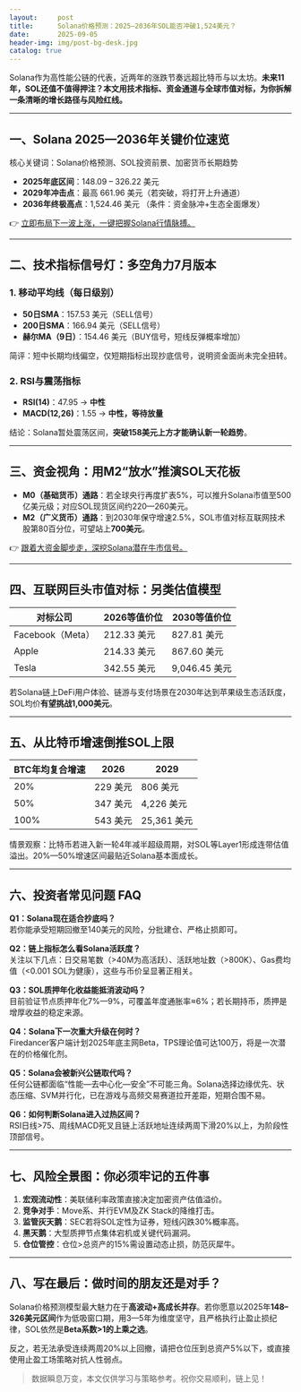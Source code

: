 ```yaml
---
layout:     post
title:      Solana价格预测：2025—2036年SOL能否冲破1,524美元？
date:       2025-09-05
header-img: img/post-bg-desk.jpg
catalog: true
---
```


Solana作为高性能公链的代表，近两年的涨跌节奏远超比特币与以太坊。**未来11年，SOL还值不值得押注？本文用技术指标、资金通道与全球市值对标，为你拆解一条清晰的增长路径与风险红线。**  

---

## 一、Solana 2025—2036年关键价位速览

核心关键词：Solana价格预测、SOL投资前景、加密货币长期趋势

- **2025年底区间**：148.09 – 326.22 美元  
- **2029年冲击点**：最高 661.96 美元（若突破，将打开上升通道）  
- **2036年终极高点**：1,524.46 美元 （条件：资金脉冲+生态全面爆发）

👉 [立即布局下一波上涨，一键把握Solana行情脉搏。](https://okxdog.com/)

---

## 二、技术指标信号灯：多空角力7月版本

### 1. 移动平均线（每日级别）

- **50日SMA**：157.53 美元（SELL信号）  
- **200日SMA**：166.94 美元（SELL信号）  
- **赫尔MA（9日）**：154.46 美元（BUY信号，短线反弹概率增加）

简评：短中长期均线偏空，仅短期指标出现抄底信号，说明资金面尚未完全扭转。

### 2. RSI与震荡指标

- **RSI(14)**：47.95 → **中性**  
- **MACD(12,26)**：1.55 → **中性，等待放量**  

结论：Solana暂处震荡区间，**突破158美元上方才能确认新一轮趋势**。

---

## 三、资金视角：用M2“放水”推演SOL天花板

- **M0（基础货币）通路**：若全球央行再度扩表5%，可以推升Solana市值至500亿美元级；对应SOL现货区间约220—260美元。  
- **M2（广义货币）通路**：到2030年保守增速2.5%，SOL市值对标互联网技术股第80百分位，可望站上**700美元**。

👉 [跟着大资金脚步走，深挖Solana潜在牛市信号。](https://okxdog.com/)

---

## 四、互联网巨头市值对标：另类估值模型

| 对标公司 | 2026等值价位 | 2030等值价位 |
| --- | --- | --- |
| Facebook（Meta） | 212.33 美元 | 827.81 美元 |
| Apple | 214.33 美元 | 867.60 美元 |
| Tesla | 342.55 美元 | 9,046.45 美元 |

若Solana链上DeFi用户体验、链游与支付场景在2030年达到苹果级生态活跃度，SOL均价**有望挑战1,000美元**。

---

## 五、从比特币增速倒推SOL上限

| BTC年均复合增速 | 2026 | 2029 |
| --- | --- | --- |
| 20% | 229 美元 | 806 美元 |
| 50% | 347 美元 | 4,226 美元 |
| 100% | 543 美元 | 25,361 美元 |

情景观察：比特币若进入新一轮4年减半超级周期，对SOL等Layer1形成连带估值溢出。20%—50%增速区间最贴近Solana基本面成长。

---

## 六、投资者常见问题 FAQ

**Q1：Solana现在适合抄底吗？**  
若你能承受短期回撤至140美元的风险，分批建仓、严格止损即可。

**Q2：链上指标怎么看Solana活跃度？**  
关注以下几点：日交易笔数（>40M为高活跃）、活跃地址数（>800K）、Gas费均值（<0.001 SOL为健康），这些与币价呈显著正相关。

**Q3：SOL质押年化收益能抵消波动吗？**  
目前验证节点质押年化7%—9%，可覆盖年度通胀率≈6%；若长期持币，质押是增厚收益的稳定来源。

**Q4：Solana下一次重大升级在何时？**  
Firedancer客户端计划2025年底主网Beta，TPS理论值可达100万，将是一次潜在的价格催化剂。

**Q5：Solana会被新兴公链取代吗？**  
任何公链都面临“性能—去中心化—安全”不可能三角。Solana选择边缘优先、状态压缩、SVM并行化，已在游戏与高频交易赛道拉开差距，短期合围不易。

**Q6：如何判断Solana进入过热区间？**  
RSI日线>75、周线MACD死叉且链上活跃地址连续两周下滑20%以上，为阶段性顶部信号。

---

## 七、风险全景图：你必须牢记的五件事

1. **宏观流动性**：美联储利率政策直接决定加密资产估值溢价。  
2. **竞争对手**：Move系、并行EVM及ZK Stack的降维打击。  
3. **监管灰天鹅**：SEC若将SOL定性为证券，短线闪跌30%概率高。  
4. **黑天鹅**：大型质押节点集体宕机或关键代码漏洞。  
5. **仓位管控**：仓位>总资产的15%需设置动态止损，防范灰犀牛。  

---

## 八、写在最后：做时间的朋友还是对手？

Solana价格预测模型最大魅力在于**高波动+高成长并存**。若你愿意以2025年**148–326美元区间**作为低吸窗口期，用3—5年为维度坚守，且严格执行止盈止损纪律，SOL依然是**Beta系数>1的上乘之选**。

反之，若无法承受连续两周20%以上回撤，请把仓位压到总资产5%以下，或直接使用止盈工场策略对抗人性弱点。

> 数据瞬息万变，本文仅供学习与策略参考。祝你交易顺利，链上见！